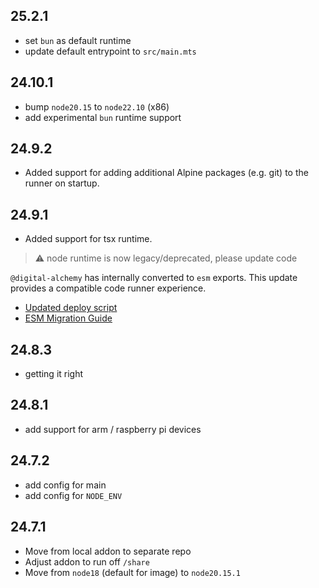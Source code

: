 ## 25.2.1

- set `bun` as default runtime
- update default entrypoint to `src/main.mts`

## 24.10.1

- bump `node20.15` to `node22.10` (x86)
- add experimental `bun` runtime support

## 24.9.2

- Added support for adding additional Alpine packages (e.g. git) to the runner on startup.

## 24.9.1

- Added support for tsx runtime.

> ⚠️ node runtime is now legacy/deprecated, please update code

`@digital-alchemy` has internally converted to `esm` exports. This update provides a compatible code runner experience.

- [Updated deploy script](https://raw.githubusercontent.com/Digital-Alchemy-TS/haos-template/refs/heads/main/scripts/deploy.sh)
- [ESM Migration Guide](https://docs.digital-alchemy.app/esm-migration)

## 24.8.3

- getting it right

## 24.8.1

- add support for arm / raspberry pi devices

## 24.7.2

- add config for main
- add config for `NODE_ENV`

## 24.7.1

- Move from local addon to separate repo
- Adjust addon to run off `/share`
- Move from `node18` (default for image) to `node20.15.1`

